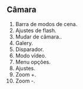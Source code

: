 ## Câmara

1. Barra de modos de cena.
2. Ajustes de flash. 
3. Mudar de câmara..
4. Galery. 
5. Disparador.
6. Modo vídeo.
7. Menu opções.
8. Ajustes.
9. Zoom +.
10. Zoom -.

